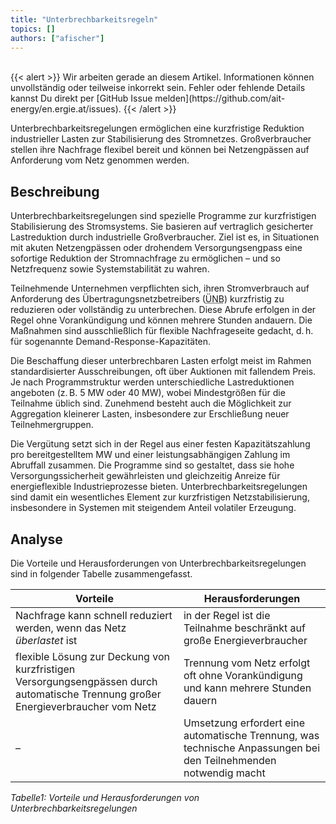 ```yaml
---
title: "Unterbrechbarkeitsregeln"
topics: []
authors: ["afischer"]
---
```


<br>
{{< alert >}}
Wir arbeiten gerade an diesem Artikel. Informationen können unvollständig oder teilweise inkorrekt sein. Fehler oder fehlende Details kannst Du direkt per [GitHub Issue melden](https://github.com/ait-energy/en.ergie.at/issues).
{{< /alert >}}

Unterbrechbarkeitsregelungen ermöglichen eine kurzfristige Reduktion industrieller Lasten zur Stabilisierung des Stromnetzes. Großverbraucher stellen ihre Nachfrage flexibel bereit und können bei Netzengpässen auf Anforderung vom Netz genommen werden.

## Beschreibung

Unterbrechbarkeitsregelungen sind spezielle Programme zur kurzfristigen Stabilisierung des Stromsystems. Sie basieren auf vertraglich gesicherter Lastreduktion durch industrielle Großverbraucher. Ziel ist es, in Situationen mit akuten Netzengpässen oder drohendem Versorgungsengpass eine sofortige Reduktion der Stromnachfrage zu ermöglichen – und so Netzfrequenz sowie Systemstabilität zu wahren.

Teilnehmende Unternehmen verpflichten sich, ihren Stromverbrauch auf Anforderung des Übertragungsnetzbetreibers (<abbr title="Übertragungsnetzbetreiber">ÜNB</abbr>) kurzfristig zu reduzieren oder vollständig zu unterbrechen. Diese Abrufe erfolgen in der Regel ohne Vorankündigung und können mehrere Stunden andauern. Die Maßnahmen sind ausschließlich für flexible Nachfrageseite gedacht, d. h. für sogenannte Demand-Response-Kapazitäten.

Die Beschaffung dieser unterbrechbaren Lasten erfolgt meist im Rahmen standardisierter Ausschreibungen, oft über Auktionen mit fallendem Preis. Je nach Programmstruktur werden unterschiedliche Lastreduktionen angeboten (z. B. 5 MW oder 40 MW), wobei Mindestgrößen für die Teilnahme üblich sind. Zunehmend besteht auch die Möglichkeit zur Aggregation kleinerer Lasten, insbesondere zur Erschließung neuer Teilnehmergruppen.

Die Vergütung setzt sich in der Regel aus einer festen Kapazitätszahlung pro bereitgestelltem MW und einer leistungsabhängigen Zahlung im Abruffall zusammen. Die Programme sind so gestaltet, dass sie hohe Versorgungssicherheit gewährleisten und gleichzeitig Anreize für energieflexible Industrieprozesse bieten. Unterbrechbarkeitsregelungen sind damit ein wesentliches Element zur kurzfristigen Netzstabilisierung, insbesondere in Systemen mit steigendem Anteil volatiler Erzeugung.

## Analyse

Die Vorteile und Herausforderungen von Unterbrechbarkeitsregelungen sind in folgender Tabelle zusammengefasst.

| **Vorteile**                                                                                                    | **Herausforderungen**                                                                                          |
|-----------------------------------------------------------------------------------------------------------------|-----------------------------------------------------------------------------------------------------------------|
| Nachfrage kann schnell reduziert werden, wenn das Netz *überlastet* ist                                        | in der Regel ist die Teilnahme beschränkt auf große Energieverbraucher                                         |
| flexible Lösung zur Deckung von kurzfristigen Versorgungsengpässen durch automatische Trennung großer Energieverbraucher vom Netz | Trennung vom Netz erfolgt oft ohne Vorankündigung und kann mehrere Stunden dauern                              |
| –                                                                                                               | Umsetzung erfordert eine automatische Trennung, was technische Anpassungen bei den Teilnehmenden notwendig macht |

*Tabelle1: Vorteile und Herausforderungen von Unterbrechbarkeitsregelungen*

